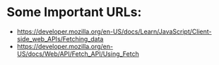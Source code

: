 # Some Important URLs:

- https://developer.mozilla.org/en-US/docs/Learn/JavaScript/Client-side_web_APIs/Fetching_data
- https://developer.mozilla.org/en-US/docs/Web/API/Fetch_API/Using_Fetch
